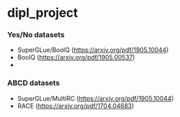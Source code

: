 # dipl_project

### Yes/No datasets
- SuperGLue/BoolQ (https://arxiv.org/pdf/1905.10044)
- BoolQ (https://arxiv.org/pdf/1905.00537)
- 
### ABCD datasets
- SuperGLue/MultiRC (https://arxiv.org/pdf/1905.10044)
- RACE (https://arxiv.org/pdf/1704.04683)
